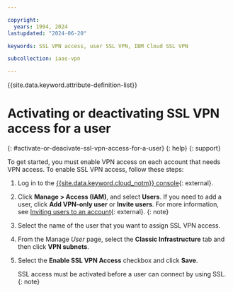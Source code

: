 ```yaml
---

copyright:
  years: 1994, 2024
lastupdated: "2024-06-20"

keywords: SSL VPN access, user SSL VPN, IBM Cloud SSL VPN

subcollection: iaas-vpn

---
```


{{site.data.keyword.attribute-definition-list}}

# Activating or deactivating SSL VPN access for a user
{: #activate-or-deacivate-ssl-vpn-access-for-a-user}
{: help}
{: support}

To get started, you must enable VPN access on each account that needs VPN access. To enable SSL VPN access, follow these steps:

1. Log in to the [{{site.data.keyword.cloud_notm}} console](https://{DomainName}/){: external}.
1. Click **Manage > Access (IAM)**, and select **Users**.
   If you need to add a user, click **Add VPN-only user** or **Invite users**. For more information, see [Inviting users to an account](/docs/account?topic=account-iamuserinv){: external}.
   {: note}

1. Select the name of the user that you want to assign SSL VPN access.
1. From the Manage _User_ page, select the **Classic Infrastructure** tab and then click **VPN subnets**.
1. Select the **Enable SSL VPN Access** checkbox and click **Save**.

   SSL access must be activated before a user can connect by using SSL.
   {: note}

